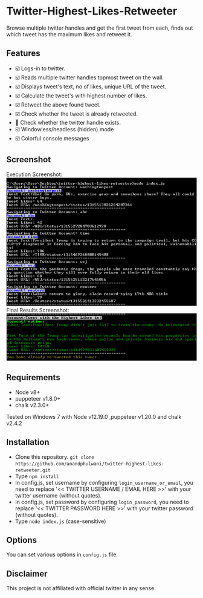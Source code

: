 # Twitter-Highest-Likes-Retweeter
Browse multiple twitter handles and get the first tweet from each, 
finds out which tweet has the maximum likes and retweet it.

## Features ##

- :ballot_box_with_check: Logs-in to twitter.
- :ballot_box_with_check: Reads multiple twitter handles topmost tweet on the wall.
- :ballot_box_with_check: Displays tweet's text, no of likes, unique URL of the tweet.
- :ballot_box_with_check: Calculate the tweet's with highest number of likes.
- :ballot_box_with_check: Retweet the above found tweet.
- :ballot_box_with_check: Check whether the tweet is already retweeted.
- :black_square_button: Check whether the twitter handle exists.
- :ballot_box_with_check: Windowless/headless (hidden) mode
- :ballot_box_with_check: Colorful console messages

## Screenshot ##
Execution Screenshot:
![Run Window](https://raw.githubusercontent.com/anandphulwani/twitter-highest-likes-retweeter/master/run.png)
Final Results Screenshot:
![Results Window](https://raw.githubusercontent.com/anandphulwani/twitter-highest-likes-retweeter/master/results.png)

## Requirements ##

- Node v8+
- puppeteer v1.8.0+
- chalk v2.3.0+

Tested on Windows 7 with Node v12.19.0 ,puppeteer v1.20.0 and chalk v2.4.2

## Installation ##

- Clone this repository. `git clone https://github.com/anandphulwani/twitter-highest-likes-retweeter.git`
- Type `npm install`
- In config.js, set username by configuring `login_username_or_email`, you need to replace '<< TWITTER USERNAME / EMAIL HERE >>' with your twitter username (without quotes).
- In config.js, set password by configuring `login_password`, you need to replace '<< TWITTER PASSWORD HERE >>' with your twitter password (without quotes).
- Type `node index.js` (case-sensitive)

## Options ##

You can set various options in `config.js` file.

## Disclaimer ##

This project is not affiliated with official twitter in any sense.

